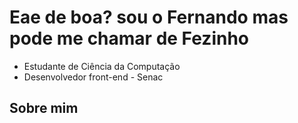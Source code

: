 <h1>Eae de boa? sou o Fernando mas pode me chamar de Fezinho</h1>
<ul>
<li>Estudante de Ciência da Computação</li>
<li>Desenvolvedor front-end - Senac</li>
</ul>
<h2>Sobre mim</h2>

